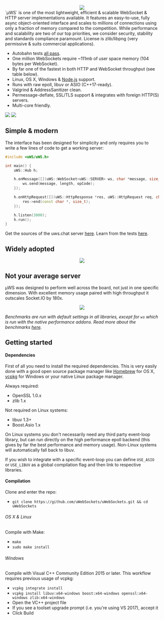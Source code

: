 <div align="center"><img src="misc/images/logo.png"/></div>
`µWS` is one of the most lightweight, efficient & scalable WebSocket & HTTP server implementations available. It features an easy-to-use, fully async object-oriented interface and scales to millions of connections using only a fraction of memory compared to the competition. While performance and scalability are two of our top priorities, we consider security, stability and standards compliance paramount. License is zlib/libpng (very permissive & suits commercial applications).

* Autobahn tests [all pass](http://htmlpreview.github.io/?https://github.com/uWebSockets/uWebSockets/blob/master/misc/autobahn/index.html).
* One million WebSockets require ~111mb of user space memory (104 bytes per WebSocket).
* By far one of the fastest in both HTTP and WebSocket throughput (see table below).
* Linux, OS X, Windows & [Node.js](nodejs) support.
* Runs with raw epoll, libuv or ASIO (C++17-ready).
* Valgrind & AddressSanitizer clean.
* Permessage-deflate, SSL/TLS support & integrates with foreign HTTP(S) servers.
* Multi-core friendly.

[![](https://api.travis-ci.org/uWebSockets/uWebSockets.svg?branch=master)](https://travis-ci.org/uWebSockets/uWebSockets) [![](misc/images/patreon.png)](https://www.patreon.com/uWebSockets)

## Simple & modern
The interface has been designed for simplicity and only requires you to write a few lines of code to get a working server:
```c++
#include <uWS/uWS.h>

int main() {
    uWS::Hub h;

    h.onMessage([](uWS::WebSocket<uWS::SERVER> ws, char *message, size_t length, uWS::OpCode opCode) {
        ws.send(message, length, opCode);
    });

    h.onHttpRequest([](uWS::HttpResponse *res, uWS::HttpRequest req, char *data, size_t length, size_t remainingBytes) {
        res->end(const char *, size_t);
    });

    h.listen(3000);
    h.run();
}
```
Get the sources of the uws.chat server [here](https://github.com/uWebSockets/website/blob/master/main.cpp). Learn from the tests [here](tests/main.cpp).

## Widely adopted
<div align="center"><img src="misc/images/adoption.png"/></div>

## Not your average server
µWS was designed to perform well across the board, not just in one specific dimension. With excellent memory usage paired with high throughput it outscales Socket.IO by 180x.

<div align="center"><img src="misc/images/overview.png"/></div>

*Benchmarks are run with default settings in all libraries, except for `ws` which is run with the native performance addons. Read more about the benchmarks [here](benchmarks).*

## Getting started
#### Dependencies
First of all you need to install the required dependencies. This is very easily done with a good open source package manager like [Homebrew](http://brew.sh) for OS X, [vcpkg](https://github.com/Microsoft/vcpkg) for Windows or your native Linux package manager.

Always required:
* OpenSSL 1.0.x
* zlib 1.x

Not required on Linux systems:
* libuv 1.3+
* Boost.Asio 1.x

On Linux systems you don't necessarily need any third party event-loop library, but can run directly on the high performance epoll backend (this gives by far the best performance and memory usage). Non-Linux systems will automatically fall back to libuv.

If you wish to integrate with a specific event-loop you can define `USE_ASIO` or `USE_LIBUV` as a global compilation flag and then link to respective libraries.

#### Compilation
Clone and enter the repo:
* `git clone https://github.com/uWebSockets/uWebSockets.git && cd uWebSockets`

###### OS X & Linux
Compile with Make:
* `make`
* `sudo make install`

###### Windows
Compile with Visual C++ Community Edition 2015 or later. This workflow requires previous usage of vcpkg:
* `vcpkg integrate install`
* `vcpkg install libuv:x64-windows boost:x64-windows openssl:x64-windows zlib:x64-windows`
* Open the VC++ project file
* If you see a toolset upgrade prompt (i.e. you're using VS 2017), accept it
* Click Build

